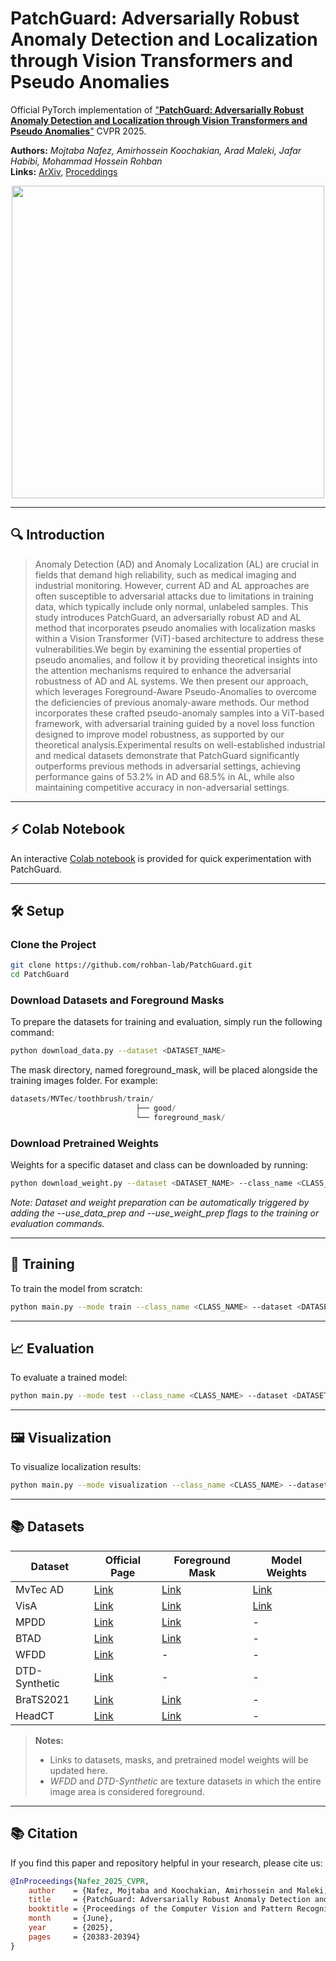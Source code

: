 # PatchGuard: Adversarially Robust Anomaly Detection and Localization through Vision Transformers and Pseudo Anomalies

Official PyTorch implementation of
["**PatchGuard: Adversarially Robust Anomaly Detection and Localization through Vision Transformers and Pseudo Anomalies**"](https://openaccess.thecvf.com/content/CVPR2025/html/Nafez_PatchGuard_Adversarially_Robust_Anomaly_Detection_and_Localization_through_Vision_Transformers_CVPR_2025_paper.html)  CVPR 2025.
 
**Authors:** *Mojtaba Nafez, Amirhossein Koochakian, Arad Maleki, Jafar Habibi, Mohammad Hossein Rohban*  
**Links:** [ArXiv](https://arxiv.org/abs/2506.09237), [Proceddings](https://openaccess.thecvf.com/content/CVPR2025/html/Nafez_PatchGuard_Adversarially_Robust_Anomaly_Detection_and_Localization_through_Vision_Transformers_CVPR_2025_paper.html)


<p align="center">
    <img src=figs/motivation-fig.png width="500"> 
</p>

---
## 🔍 Introduction
> Anomaly Detection (AD) and Anomaly Localization (AL) are crucial in fields that demand high reliability, such as medical imaging and industrial monitoring. However, current AD and AL approaches are often susceptible to adversarial attacks due to limitations in training data, which typically include only normal, unlabeled samples. This study introduces PatchGuard, an adversarially robust AD and AL method that incorporates pseudo anomalies with localization masks within a Vision Transformer (ViT)-based architecture to address these vulnerabilities.We begin by examining the essential properties of pseudo anomalies, and follow it by providing theoretical insights into the attention mechanisms required to enhance the adversarial robustness of AD and AL systems. We then present our approach, which leverages Foreground-Aware Pseudo-Anomalies to overcome the deficiencies of previous anomaly-aware methods. Our method incorporates these crafted pseudo-anomaly samples into a ViT-based framework, with adversarial training guided by a novel loss function designed to improve model robustness, as supported by our theoretical analysis.Experimental results on well-established industrial and medical datasets demonstrate that PatchGuard significantly outperforms previous methods in adversarial settings, achieving performance gains of 53.2% in AD and 68.5% in AL, while also maintaining competitive accuracy in non-adversarial settings.


---
## ⚡ Colab Notebook

 An interactive [Colab notebook](https://colab.research.google.com/drive/1Et4LPWpTfIsc3sS4y4nUlVRa1m_esKW3?usp=sharing) is provided for quick experimentation with PatchGuard.

---
## 🛠️ Setup

### Clone the Project
```bash
git clone https://github.com/rohban-lab/PatchGuard.git
cd PatchGuard
```

### Download Datasets and Foreground Masks
To prepare the datasets for training and evaluation, simply run the following command:
```bash
python download_data.py --dataset <DATASET_NAME>
```
The mask directory, named foreground_mask, will be placed alongside the training images folder. For example:
```swift
datasets/MVTec/toothbrush/train/
                            ├── good/
                            └── foreground_mask/
```

### Download Pretrained Weights
Weights for a specific dataset and class can be downloaded by running:
```bash
python download_weight.py --dataset <DATASET_NAME> --class_name <CLASS_NAME> --checkpoint_dir <SAVE_DIR>

```

*Note: Dataset and weight preparation can be automatically triggered by adding the --use_data_prep and --use_weight_prep flags to the training or evaluation commands.*

---
## 🧪 Training

To train the model from scratch:
```bash
python main.py --mode train --class_name <CLASS_NAME> --dataset <DATASET_NAME> --dataset_dir <DATASET_DIR> --epochs <NUM_EPOCHS>
```
---
## 📈 Evaluation
To evaluate a trained model:
```bash
python main.py --mode test --class_name <CLASS_NAME> --dataset <DATASET_NAME> --dataset_dir <DATASET_DIR> --step_test <NUM_ADV_STEPS> --epsilon_test <ADV_EPSILONS_SEQ> --checkpoint_dir <WEIGHT_DIR>
```
---
## 🖼️ Visualization
To visualize localization results:

```bash
python main.py --mode visualization --class_name <CLASS_NAME> --dataset <DATASET_NAME> --dataset_dir <DATASET_DIR> --epsilon_visualization <ADV_EPSILON> --step_visualization <NUM_ADV_STEPS> --checkpoint_dir <WEIGHT_DIR>
```

---
## 📚 Datasets
| Dataset       | Official Page                  | Foreground Mask             | Model Weights               |
|---------------|-------------------------------|----------------------------|----------------------------|
| MvTec AD  | [Link](https://www.mvtec.com/company/research/datasets/mvtec-ad/)                     | [Link](https://drive.google.com/drive/folders/1VHYcJUDja7o2xbYlh7YKYK_6EleizdoU?usp=drive_link)                  | [Link](https://drive.google.com/drive/folders/1Wn_1cE700ORpRmSfDzOfOpYyhAjxsyHr?usp=drive_link)                  |
| VisA | [Link](https://github.com/amazon-science/spot-diff)                     | [Link](https://drive.google.com/drive/folders/1IdLOXyMpi8dzhyeUV6cLOeW5LK4rIOfC?usp=drive_link)                  | [Link](https://drive.google.com/drive/folders/1_MYqikiJvTKp3z_ZHHVjViYF6Yn0oyVu?usp=drive_link)                  |
| MPDD | [Link](https://github.com/stepanje/MPDD)                     | [Link](https://drive.google.com/drive/folders/10JHKrilH8lBwqnM5HRfkt_LytankNJ_S?usp=drive_link)                  | -               |
| BTAD | [Link](https://github.com/pankajmishra000/VT-ADL)                     | [Link](https://drive.google.com/drive/folders/1LGtlVeFbgcC31cQeJnTWX-j2cTpLdsuf?usp=drive_link)                  | -              |
| WFDD | [Link](https://github.com/cqylunlun/GLASS?tab=readme-ov-file#dataset-release)                     | -                | -             |
|  DTD-Synthetic | [Link](https://openaccess.thecvf.com/content/WACV2023/html/Aota_Zero-Shot_Versus_Many-Shot_Unsupervised_Texture_Anomaly_Detection_WACV_2023_paper.html)                     | -                  | -              |
| BraTS2021 | [Link](http://braintumorsegmentation.org/)                     | [Link](https://drive.google.com/file/d/1viMafEbTR2HvMmWWxsrqd7yE9N3VR7FU/view?usp=drive_link)                  | -              |
| HeadCT | [Link](https://www.kaggle.com/datasets/felipekitamura/head-ct-hemorrhage)                     | [Link](https://drive.google.com/file/d/1XdUgdMYrfAFydROTWRdj5S14UQbnu725/view?usp=drive_link)                  | -               |

> **Notes:**
> - Links to datasets, masks, and pretrained model weights will be updated here.  
> - *WFDD* and *DTD-Synthetic* are texture datasets in which the entire image area is considered foreground.
---
## 📚 Citation
If you find this paper and repository helpful in your research, please cite us:
```bibtex
@InProceedings{Nafez_2025_CVPR,
    author    = {Nafez, Mojtaba and Koochakian, Amirhossein and Maleki, Arad and Habibi, Jafar and Rohban, Mohammad Hossein},
    title     = {PatchGuard: Adversarially Robust Anomaly Detection and Localization through Vision Transformers and Pseudo Anomalies},
    booktitle = {Proceedings of the Computer Vision and Pattern Recognition Conference (CVPR)},
    month     = {June},
    year      = {2025},
    pages     = {20383-20394}
}
```
